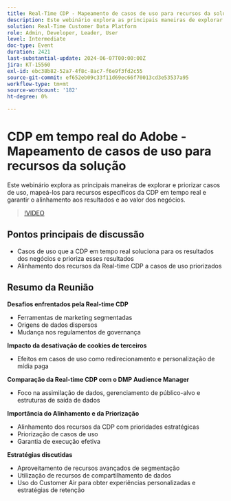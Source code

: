 ```yaml
---
title: Real-Time CDP - Mapeamento de casos de uso para recursos da solução
description: Este webinário explora as principais maneiras de explorar e priorizar casos de uso, mapeá-los para recursos específicos da CDP em tempo real e garantir o alinhamento aos resultados e ao valor dos negócios.
solution: Real-Time Customer Data Platform
role: Admin, Developer, Leader, User
level: Intermediate
doc-type: Event
duration: 2421
last-substantial-update: 2024-06-07T00:00:00Z
jira: KT-15560
exl-id: ebc38b82-52a7-4f8c-8ac7-f6e9f3fd2c55
source-git-commit: ef652eb09c33f11d69ec66f70013cd3e53537a95
workflow-type: tm+mt
source-wordcount: '182'
ht-degree: 0%

---
```


# CDP em tempo real do Adobe - Mapeamento de casos de uso para recursos da solução

Este webinário explora as principais maneiras de explorar e priorizar casos de uso, mapeá-los para recursos específicos da CDP em tempo real e garantir o alinhamento aos resultados e ao valor dos negócios.

>[!VIDEO](https://video.tv.adobe.com/v/3429290/?learn=on)

## Pontos principais de discussão

* Casos de uso que a CDP em tempo real soluciona para os resultados dos negócios e prioriza esses resultados
* Alinhamento dos recursos da Real-time CDP a casos de uso priorizados

## Resumo da Reunião

**Desafios enfrentados pela Real-time CDP**

* Ferramentas de marketing segmentadas
* Origens de dados dispersos
* Mudança nos regulamentos de governança

**Impacto da desativação de cookies de terceiros**

* Efeitos em casos de uso como redirecionamento e personalização de mídia paga

**Comparação da Real-time CDP com o DMP Audience Manager**

* Foco na assimilação de dados, gerenciamento de público-alvo e estruturas de saída de dados

**Importância do Alinhamento e da Priorização**

* Alinhamento dos recursos da CDP com prioridades estratégicas
* Priorização de casos de uso
* Garantia de execução efetiva

**Estratégias discutidas**

* Aproveitamento de recursos avançados de segmentação
* Utilização de recursos de compartilhamento de dados
* Uso do Customer Air para obter experiências personalizadas e estratégias de retenção
